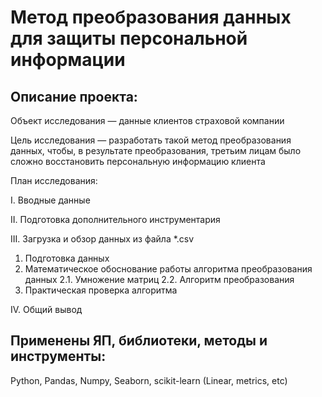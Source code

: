 # Метод преобразования данных для защиты персональной информации

## Описание проекта:

Объект исследования — данные клиентов страховой компании

Цель исследования — разработать такой метод преобразования данных, чтобы, в результате преобразования, третьим лицам было сложно восстановить персональную информацию клиента

План исследования:

I. Вводные данные

II. Подготовка дополнительного инструментария

III. Загрузка и обзор данных из файла *.csv

1. Подготовка данных
2. Математическое обоснование работы алгоритма преобразования данных 
2.1. Умножение матриц
2.2. Алгоритм преобразования
3. Практическая проверка алгоритма    

IV. Общий вывод



## Применены ЯП, библиотеки, методы и инструменты:
Python, Pandas, Numpy, Seaborn, scikit-learn (Linear, metrics, etc)

